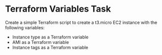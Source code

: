 # Terraform Variables Task

Create a simple Terraform script to create a t3.micro EC2 instance with the following variables:

- Instance type as a Terraform variable
- AMI as a Terraform variable
- Instance tags as a Terraform variable